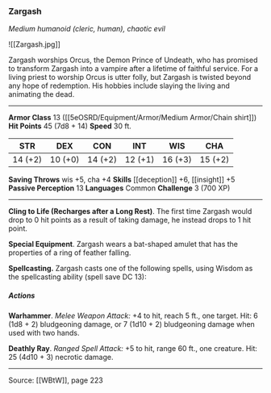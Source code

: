 ### Zargash
_Medium humanoid (cleric, human), chaotic evil_

![[Zargash.jpg]]

Zargash worships Orcus, the Demon Prince of Undeath, who has promised to transform Zargash into a vampire after a lifetime of faithful service. For a living priest to worship Orcus is utter folly, but Zargash is twisted beyond any hope of redemption. His hobbies include slaying the living and animating the dead.




---

**Armor Class** 13 ([[5eOSRD/Equipment/Armor/Medium Armor/Chain shirt]])
**Hit Points** 45 (7d8 + 14)
**Speed** 30 ft.

| STR     | DEX     | CON     | INT     | WIS     | CHA     |
|---------|---------|---------|---------|---------|---------|
| 14 (+2) | 10 (+0) | 14 (+2) | 12 (+1) | 16 (+3) | 15 (+2) |

**Saving Throws** wis +5, cha +4
**Skills** [[deception]] +6, [[insight]] +5
**Passive Perception** 13
**Languages** Common
**Challenge** 3 (700 XP)

---

**Cling to Life (Recharges after a Long Rest)**. The first time Zargash would drop to 0 hit points as a result of taking damage, he instead drops to 1 hit point.

**Special Equipment**. Zargash wears a bat-shaped amulet that has the properties of a ring of feather falling.

**Spellcasting.** Zargash casts one of the following spells, using Wisdom as the spellcasting ability (spell save DC 13):

##### Actions
**Warhammer**. _Melee Weapon Attack:_ +4 to hit, reach 5 ft., one target. Hit: 6 (1d8 + 2) bludgeoning damage, or 7 (1d10 + 2) bludgeoning damage when used with two hands.

**Deathly Ray**. _Ranged Spell Attack:_ +5 to hit, range 60 ft., one creature. Hit: 25 (4d10 + 3) necrotic damage.


---

Source: [[WBtW]], page 223